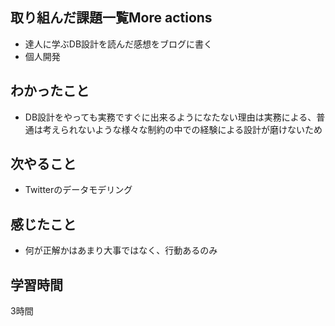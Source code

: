 ## 取り組んだ課題一覧More actions
- 達人に学ぶDB設計を読んだ感想をブログに書く
- 個人開発

## わかったこと
- DB設計をやっても実務ですぐに出来るようになたない理由は実務による、普通は考えられないような様々な制約の中での経験による設計が磨けないため
 
## 次やること
- Twitterのデータモデリング

## 感じたこと
-  何が正解かはあまり大事ではなく、行動あるのみ

## 学習時間
3時間